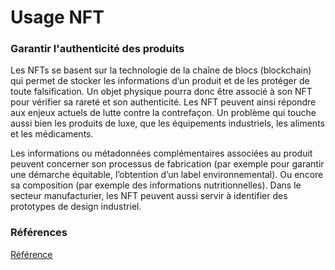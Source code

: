 # Usage NFT

### Garantir l'authenticité des produits

Les NFTs se basent sur la technologie de la chaîne de blocs (blockchain) qui permet de stocker les informations d’un produit et de les protéger de toute falsification. Un objet physique pourra donc être associé à son NFT pour vérifier sa rareté et son authenticité. Les NFT peuvent ainsi répondre aux enjeux actuels de lutte contre la contrefaçon. Un problème qui touche aussi bien les produits de luxe, que les équipements industriels, les aliments et les médicaments.

Les informations ou métadonnées complémentaires associées au produit peuvent concerner son processus de fabrication (par exemple pour garantir une démarche équitable, l’obtention d’un label environnemental). Ou encore sa composition (par exemple des informations nutritionnelles). Dans le secteur manufacturier, les NFT peuvent aussi servir à identifier des prototypes de design industriel.

### Références
[Référence](https://www.inyulface.com/veille/nft-10-cas-usage-de-la-logistique-a-la-sante/)

